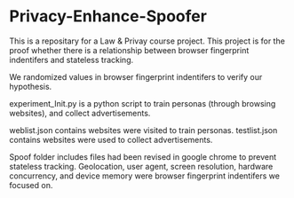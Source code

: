 # Privacy-Enhance-Spoofer
This is a repositary for a Law & Privay course project. This project is for the proof whether there is a relationship between browser fingerprint indentifers and stateless tracking.

We randomized values in browser fingerprint indentifers to verify our hypothesis.

experiment_Init.py is a python script to train personas (through browsing websites), and collect advertisements.

weblist.json contains websites were visited to train personas. testlist.json contains websites were used to collect advertisements.

Spoof folder includes files had been revised in google chrome to prevent stateless tracking. Geolocation, user agent, screen resolution, hardware concurrency, and device memory were browser fingerprint indentifers we focused on.
